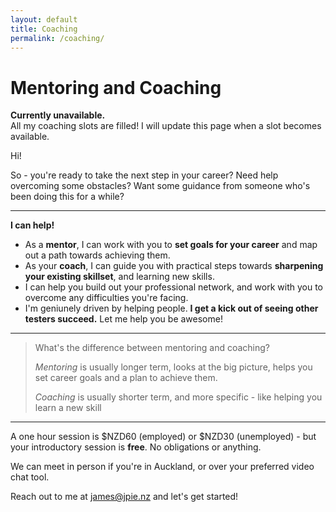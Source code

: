 ```yaml
---
layout: default
title: Coaching
permalink: /coaching/
---
```


# Mentoring and Coaching


<div class="alert"><b>Currently unavailable.</b><br/>
All my coaching slots are filled! I will update this page when a slot becomes available.</div>

Hi!

So - you're ready to take the next step in your career? Need help overcoming some obstacles? Want some guidance from someone who's been doing this for a while?

<hr/>

**I can help!**
<ul class="listWithVisibleBullets">

<li>As a <b>mentor</b>, I can work with you to <b>set goals for your career</b> and map out a path towards achieving them.</li>

<li>As your <b>coach</b>, I can guide you with practical steps towards <b>sharpening your existing skillset</b>, and learning new skills.</li>

<li>I can help you build out your professional network, and work with you to overcome any difficulties you're facing.</li>

<li>I'm geniunely driven by helping people. <b>I get a kick out of seeing other testers succeed.</b> Let me help you be awesome!</li>
</ul>
<hr/>

> What's the difference between mentoring and coaching? 
> 
> *Mentoring* is usually longer term, looks at the big picture, helps you set career goals and a plan to achieve them.
> 
> *Coaching* is usually shorter term, and more specific - like helping you learn a new skill

<hr/>

A one hour session is \$NZD60 (employed) or \$NZD30 (unemployed) - but your introductory session is **free**. No obligations or anything.

We can meet in person if you're in Auckland, or over your preferred video chat tool.

Reach out to me at <a href="mailto:james@jpie.nz">james@jpie.nz</a> and let's get started!